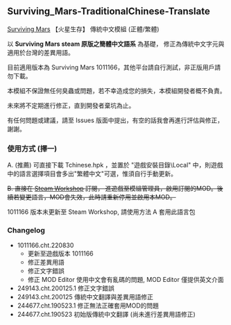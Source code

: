 ## Surviving_Mars-TraditionalChinese-Translate
 [Surviving Mars](https://store.steampowered.com/app/464920/Surviving_Mars/) 【火星生存】 傳統中文模組 (正體/繁體)

以 **Surviving Mars steam 原版之簡體中文語系** 為基礎，
修正為傳統中文字元與適用於台灣的差異用語。

目前適用版本為 Surviving Mars 1011166，其他平台請自行測試，非正版用戶請勿下載。

本模組不保證無任何臭蟲或問題，若不幸造成您的損失，本模組開發者概不負責。

未來將不定期進行修正，直到開發者棄坑為止。

有任何問題或建議，請至 Issues 版面中提出，有空的話我會再進行評估與修正，謝謝。

### 使用方式 (擇一)

A. (推薦) 可直接下載 Tchinese.hpk ，並置於 "遊戲安裝目錄\Local\" 中，則遊戲中的語言選擇項目會多出"繁體中文"可選，惟須自行手動更新。

~~B. 直接在 [Steam Workshop](https://steamcommunity.com/sharedfiles/filedetails/?id=1749276214) 訂閱，
進遊戲至模組管理員，啟用訂閱的MOD。後續若變更語言，MOD會失效，此時請重新停用並啟用本MOD。~~

1011166 版本未更新至 Steam Workshop, 請使用方法 A 套用此語言包

### Changelog

* 1011166.cht.220830
  * 更新至遊戲版本 1011166
  * 修正差異用語
  * 修正文字錯誤
  * 修正 MOD Editor 使用中文會有亂碼的問題, MOD Editor 僅提供英文介面
* 249143.cht.200125.1 修正文字錯誤
* 249143.cht.200125 傳統中文翻譯與差異用語修正
* 244677.cht.190523.1 修正無法正確套用MOD的問題
* 244677.cht.190523 初始版傳統中文翻譯 (尚未進行差異用語修正)
